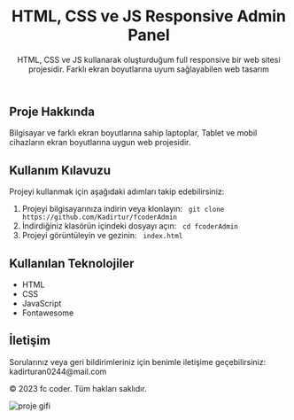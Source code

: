 <!DOCTYPE html>
<html lang="en">
<head>
    <meta charset="UTF-8">
    <meta name="viewport" content="width=device-width, initial-scale=1.0">
</head>
<body>
    <header>
        <h1>HTML, CSS ve JS Responsive Admin Panel</h1>
        <p>HTML, CSS ve JS kullanarak oluşturduğum full responsive bir web sitesi projesidir. Farklı ekran boyutlarına uyum sağlayabilen web tasarım</p>
    </header>
    <div class="container">
        <h2>Proje Hakkında</h2>
        <p>Bilgisayar ve farklı ekran boyutlarına sahip laptoplar, Tablet ve mobil cihazların ekran boyutlarına uygun web projesidir. </p>
        <h2>Kullanım Kılavuzu</h2>
        <p>Projeyi kullanmak için aşağıdaki adımları takip edebilirsiniz:</p>
        <ol>
            <li>Projeyi bilgisayarınıza indirin veya klonlayın: <code> git clone https://github.com/Kadirtur/fcoderAdmin </code></li>
            <li>İndirdiğiniz klasörün içindeki dosyayı açın: <code> cd fcoderAdmin </code></li>
            <li>Projeyi görüntüleyin ve gezinin: <code> index.html</code></li>
        </ol>
        <h2>Kullanılan Teknolojiler</h2>
        <ul>
            <li>HTML</li>
            <li>CSS</li>
            <li>JavaScript</li>
            <li>Fontawesome</li>
        </ul>
        <h2>İletişim</h2>
        <p>Sorularınız veya geri bildirimleriniz için benimle iletişime geçebilirsiniz: kadirturan0244@mail.com</p>
    </div>
    <footer>
        <p>&copy; 2023 fc coder. Tüm hakları saklıdır.</p>
    </footer>
</body>
</html>

![proje gifi](fcCoderAdmin.gif)
